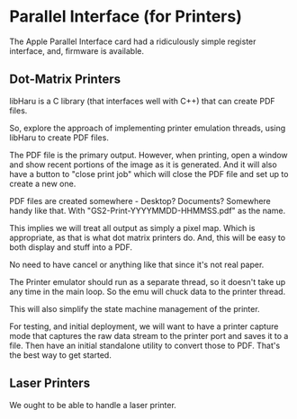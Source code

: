 # Parallel Interface (for Printers)

The Apple Parallel Interface card had a ridiculously simple register interface, and, firmware is available.

## Dot-Matrix Printers

libHaru is a C library (that interfaces well with C++) that can create PDF files.

So, explore the approach of implementing printer emulation threads, using libHaru to create PDF files.

The PDF file is the primary output. However, when printing, open a window and show recent portions of the image as it is generated. And it will also have a button to "close print job" which will close the PDF file and set up to create a new one.

PDF files are created somewhere - Desktop? Documents? Somewhere handy like that. With "GS2-Print-YYYYMMDD-HHMMSS.pdf" as the name.

This implies we will treat all output as simply a pixel map. Which is appropriate, as that is what dot matrix printers do. And, this will be easy to both display and stuff into a PDF.

No need to have cancel or anything like that since it's not real paper.

The Printer emulator should run as a separate thread, so it doesn't take up any time in the main loop. So the emu will chuck data to the printer thread.

This will also simplify the state machine management of the printer.

For testing, and initial deployment, we will want to have a printer capture mode that captures the raw data stream to the printer port and saves it to a file. Then have an initial standalone utility to convert those to PDF. That's the best way to get started.

## Laser Printers

We ought to be able to handle a laser printer. 